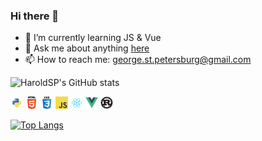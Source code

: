 ### Hi there 👋

<!--
- 🔭 I’m currently working on ...
- 👯 I’m looking to collaborate on ...
- 🤔 I’m looking for help with ...
- ⚡ Fun fact: ...
- 😄 Pronouns: he/him
-->
- 🌱 I’m currently learning JS & Vue
- 💬 Ask me about anything [here](https://github.com/HaroldSP/HaroldSP/issues)
- 📫 How to reach me: george.st.petersburg@gmail.com

![HaroldSP's GitHub stats](https://github-readme-stats.vercel.app/api?username=HaroldSP&show_icons=true&theme=transparent)

<code><img height="20" alt="python" src="https://raw.githubusercontent.com/github/explore/80688e429a7d4ef2fca1e82350fe8e3517d3494d/topics/python/python.png"></code>
<code><img height="20" alt="html" src="https://raw.githubusercontent.com/github/explore/37c71fdca4e12086faf8c7009793d2eb588c914e/topics/html/html.png"></code>
<code><img height="20" alt="css" src="https://raw.githubusercontent.com/github/explore/37c71fdca4e12086faf8c7009793d2eb588c914e/topics/css/css.png"></code>
<code><img height="20" alt="javascript" src="https://raw.githubusercontent.com/github/explore/80688e429a7d4ef2fca1e82350fe8e3517d3494d/topics/javascript/javascript.png"></code>
<code><img height="20" alt="react" src="https://raw.githubusercontent.com/github/explore/80688e429a7d4ef2fca1e82350fe8e3517d3494d/topics/react/react.png"></code>
<code><img height="20" alt="vue" src="https://raw.githubusercontent.com/github/explore/37c71fdca4e12086faf8c7009793d2eb588c914e/topics/vue/vue.png"></code>
<code><img height="20" alt="rust" src="https://raw.githubusercontent.com/github/explore/80688e429a7d4ef2fca1e82350fe8e3517d3494d/topics/rust/rust.png"></code>

[![Top Langs](https://github-readme-stats.vercel.app/api/top-langs/?username=HaroldSP&layout=donut&hide=Makefile,CMake&theme=transparent)](https://github.com/HaroldSP/github-readme-stats)

